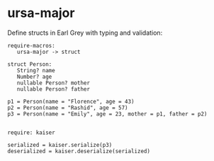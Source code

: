 
ursa-major
==========

Define structs in Earl Grey with typing and validation:

    require-macros:
       ursa-major -> struct

    struct Person:
       String? name
       Number? age
       nullable Person? mother
       nullable Person? father

    p1 = Person(name = "Florence", age = 43)
    p2 = Person(name = "Rashid", age = 57)
    p3 = Person(name = "Emily", age = 23, mother = p1, father = p2)


    require: kaiser

    serialized = kaiser.serialize(p3)
    deserialized = kaiser.deserialize(serialized)


